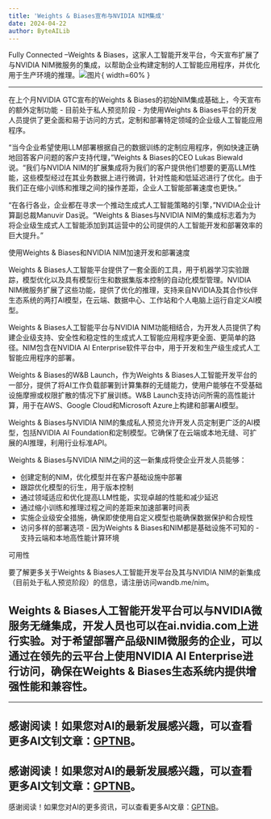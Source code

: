 ```yaml
---
title: 'Weights & Biases宣布与NVIDIA NIM集成'
date: 2024-04-22
author: ByteAILib
---
```


Fully Connected –Weights & Biases，这家人工智能开发平台，今天宣布扩展了与NVIDIA NIM微服务的集成，以帮助企业构建定制的人工智能应用程序，并优化用于生产环境的推理。![图片](https://ai-techpark.com/wp-content/uploads/2024/04/Weights-960x540.jpg){ width=60% }

---
在上个月NVIDIA GTC宣布的Weights & Biases的初始NIM集成基础上，今天宣布的额外定制功能 - 目前处于私人预览阶段 - 为使用Weights & Biases平台的开发人员提供了更全面和易于访问的方式，定制和部署特定领域的企业级人工智能应用程序。

“当今企业希望使用LLM部署根据自己的数据训练的定制应用程序，例如快速正确地回答客户问题的客户支持代理，”Weights & Biases的CEO Lukas Biewald说。“我们与NVIDIA NIM的扩展集成将为我们的客户提供他们想要的更高LLM性能，这些模型经过在其业务数据上进行微调，针对性能和低延迟进行了优化。由于我们正在缩小训练和推理之间的操作差距，企业人工智能部署速度也更快。”

“在各行各业，企业都在寻求一个推动生成式人工智能策略的引擎，”NVIDIA企业计算副总裁Manuvir Das说。“Weights & Biases与NVIDIA NIM的集成标志着为为将企业级生成式人工智能添加到其运营中的公司提供的人工智能开发和部署效率的巨大提升。”

使用Weights & Biases和NVIDIA NIM加速开发和部署速度

Weights & Biases人工智能平台提供了一套全面的工具，用于机器学习实验跟踪，模型优化以及具有模型衍生和数据集版本控制的自动化模型管理。NVIDIA NIM微服务扩展了这些功能，提供了优化的推理，支持来自NVIDIA及其合作伙伴生态系统的两打AI模型，在云端、数据中心、工作站和个人电脑上运行自定义AI模型。

Weights & Biases人工智能平台与NVIDIA NIM功能相结合，为开发人员提供了构建企业级支持、安全性和稳定性的生成式人工智能应用程序更全面、更简单的路径。NIM包含在NVIDIA AI Enterprise软件平台中，用于开发和生产级生成式人工智能应用程序的部署。

Weights & Biases的W&B Launch，作为Weights & Biases人工智能开发平台的一部分，提供了将AI工作负载部署到计算集群的无缝能力，使用户能够在不受基础设施摩擦或权限扩散的情况下扩展训练。W&B Launch支持访问所需的高性能计算，用于在AWS、Google Cloud和Microsoft Azure上构建和部署AI模型。

Weights & Biases与NVIDIA NIM的集成私人预览允许开发人员定制更广泛的AI模型，包括NVIDIA AI Foundation和定制模型。它确保了在云端或本地无缝、可扩展的AI推理，利用行业标准API。

Weights & Biases与NVIDIA NIM之间的这一新集成将使企业开发人员能够：

- 创建定制的NIM，优化模型并在客户基础设施中部署
- 跟踪优化模型的衍生，用于版本控制
- 通过领域适应和优化提高LLM性能，实现卓越的性能和减少延迟
- 通过缩小训练和推理过程之间的差距来加速部署时间表
- 实施企业级安全措施，确保即使使用自定义模型也能确保数据保护和合规性
- 访问多样的部署选项 - 因为Weights & Biases和NIM都是基础设施不可知的 - 支持云端和本地高性能计算环境

可用性

要了解更多关于Weights & Biases人工智能开发平台及其与NVIDIA NIM的新集成（目前处于私人预览阶段）的信息，请注册访问wandb.me/nim。

Weights & Biases人工智能开发平台可以与NVIDIA微服务无缝集成，开发人员也可以在ai.nvidia.com上进行实验。对于希望部署产品级NIM微服务的企业，可以通过在领先的云平台上使用NVIDIA AI Enterprise进行访问，确保在Weights & Biases生态系统内提供增强性能和兼容性。
---

---
感谢阅读！如果您对AI的最新发展感兴趣，可以查看更多AI文钊文章：[GPTNB](https://gptnb.com)。
---
感谢阅读！如果您对AI的最新发展感兴趣，可以查看更多AI文钊文章：[GPTNB](https://gptnb.com)。
---
感谢阅读！如果您对AI的更多资讯，可以查看更多AI文章：[GPTNB](https://gptnb.com)。